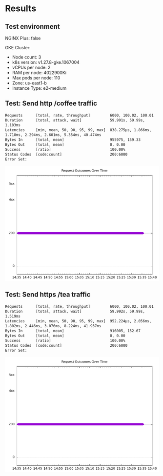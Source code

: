 # Results

## Test environment

NGINX Plus: false

GKE Cluster:

- Node count: 3
- k8s version: v1.27.8-gke.1067004
- vCPUs per node: 2
- RAM per node: 4022900Ki
- Max pods per node: 110
- Zone: us-east1-b
- Instance Type: e2-medium

## Test: Send http /coffee traffic

```text
Requests      [total, rate, throughput]         6000, 100.02, 100.01
Duration      [total, attack, wait]             59.991s, 59.99s, 1.183ms
Latencies     [min, mean, 50, 90, 95, 99, max]  838.275µs, 1.866ms, 1.718ms, 2.294ms, 2.601ms, 5.354ms, 40.474ms
Bytes In      [total, mean]                     955975, 159.33
Bytes Out     [total, mean]                     0, 0.00
Success       [ratio]                           100.00%
Status Codes  [code:count]                      200:6000  
Error Set:
```

![http.png](http.png)

## Test: Send https /tea traffic

```text
Requests      [total, rate, throughput]         6000, 100.02, 100.01
Duration      [total, attack, wait]             59.992s, 59.99s, 1.519ms
Latencies     [min, mean, 50, 90, 95, 99, max]  952.224µs, 2.056ms, 1.802ms, 2.446ms, 3.076ms, 8.224ms, 41.937ms
Bytes In      [total, mean]                     916005, 152.67
Bytes Out     [total, mean]                     0, 0.00
Success       [ratio]                           100.00%
Status Codes  [code:count]                      200:6000  
Error Set:
```

![https.png](https.png)
